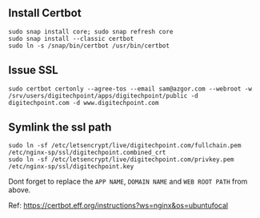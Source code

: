 ## Install Certbot

```
sudo snap install core; sudo snap refresh core
sudo snap install --classic certbot
sudo ln -s /snap/bin/certbot /usr/bin/certbot
```

## Issue SSL
```
sudo certbot certonly --agree-tos --email sam@azgor.com --webroot -w /srv/users/digitechpoint/apps/digitechpoint/public -d digitechpoint.com -d www.digitechpoint.com
```

## Symlink the ssl path
```
sudo ln -sf /etc/letsencrypt/live/digitechpoint.com/fullchain.pem /etc/nginx-sp/ssl/digitechpoint.combined_crt
sudo ln -sf /etc/letsencrypt/live/digitechpoint.com/privkey.pem /etc/nginx-sp/ssl/digitechpoint.key
```

Dont forget to replace the `APP NAME`, `DOMAIN NAME` and `WEB ROOT PATH` from above.


Ref: https://certbot.eff.org/instructions?ws=nginx&os=ubuntufocal
